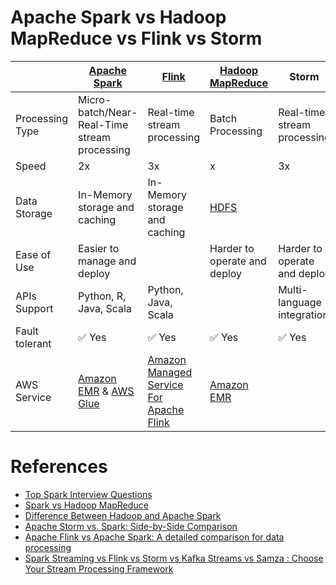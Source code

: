 
# Apache Spark vs Hadoop MapReduce vs Flink vs Storm

|                 | [Apache Spark](ApacheSpark/Readme.md)                                                                                                                           | [Flink](ApacheFlink.md)                                                                                                                | [Hadoop MapReduce](../ApacheHadoop/Readme.md)                                    | Storm                        |
|-----------------|-----------------------------------------------------------------------------------------------------------------------------------------------------------------|----------------------------------------------------------------------------------------------------------------------------------------|----------------------------------------------------------------------------------|------------------------------|
| Processing Type | Micro-batch/Near-Real-Time stream processing                                                                                                                    | Real-time stream processing                                                                                                            | Batch Processing                                                                 | Real-time stream processing  |
| Speed           | 2x                                                                                                                                                              | 3x                                                                                                                                     | x                                                                                | 3x                           |
| Data Storage    | In-Memory  storage and caching                                                                                                                                  | In-Memory  storage and caching                                                                                                         | [HDFS](../../11_FileStorageServicesHDFS/ApacheHDFS.md)                           |                              |
| Ease of Use     | Easier to manage and deploy                                                                                                                                     |                                                                                                                                        | Harder to operate and deploy                                                     | Harder to operate and deploy |
| APIs Support    | Python, R, Java, Scala                                                                                                                                          | Python, Java, Scala                                                                                                                    |                                                                                  | Multi-language integration   |
| Fault tolerant  | :white_check_mark: Yes                                                                                                                                          | :white_check_mark: Yes                                                                                                                 | :white_check_mark: Yes                                                           | :white_check_mark: Yes       |
| AWS Service     | [Amazon EMR](../../2_AWSServices/10_BigDataServices/DataProcessing/AmazonEMR.md) & [AWS Glue](../../2_AWSServices/10_BigDataServices/DataProcessing/AWSGlue.md) | [Amazon Managed Service For Apache Flink](../../2_AWSServices/10_BigDataServices/DataProcessing/AmazonManagedServiceForApacheFlink.md) | [Amazon EMR](../../2_AWSServices/10_BigDataServices/DataProcessing/AmazonEMR.md) |                              |

# References
- [Top Spark Interview Questions](https://www.interviewbit.com/spark-interview-questions/)
- [Spark vs Hadoop MapReduce](https://www.integrate.io/blog/apache-spark-vs-hadoop-mapreduce/)
- [Difference Between Hadoop and Apache Spark](https://www.geeksforgeeks.org/difference-between-hadoop-and-apache-spark/?ref=lbp)
- [Apache Storm vs. Spark: Side-by-Side Comparison](https://phoenixnap.com/kb/apache-storm-vs-spark)
- [Apache Flink vs Apache Spark: A detailed comparison for data processing](https://dev.to/mage_ai/apache-flink-vs-apache-spark-a-detailed-comparison-for-data-processing-36d3)
- [Spark Streaming vs Flink vs Storm vs Kafka Streams vs Samza : Choose Your Stream Processing Framework](https://medium.com/@chandanbaranwal/spark-streaming-vs-flink-vs-storm-vs-kafka-streams-vs-samza-choose-your-stream-processing-91ea3f04675b)